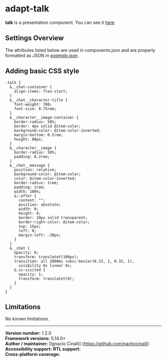 # adapt-talk
 **talk** is a presentation component. You can see it [here](https://adaptlearning-no-core.web.app/#/id/po-55)

## Settings Overview
The attributes listed below are used in components.json and are properly formatted as JSON in  [*example.json*](https://github.com/nachocinalli/adapt-talk/blob/master/example.json).

## Adding basic CSS style

```
.talk {
  &__chat-container {
    align-items: flex-start;
  }
  &__chat__character-title {
    font-weight: 700;
    font-size: 0.75rem;
  }
  &__character__image-container {
    border-radius: 50%;
    border: 4px solid @item-color;
    background-color: @item-color-inverted;
    margin-bottom: 0.5rem;
    height: 80px;
  }
  &__character__image {
    border-radius: 50%;
    padding: 0.2rem;
  }
  &__chat__message {
    position: relative;
    background-color: @item-color;
    color: @item-color-inverted;
    border-radius: 1rem;
    padding: 1rem;
    width: 100%;
    &::after {
      content: "";
      position: absolute;
      width: 0;
      height: 0;
      border: 10px solid transparent;
      border-right-color: @item-color;
      top: 15px;
      left: 0;
      margin-left: -20px;
    }
  }
  &__chat {
    opacity: 0;
    transform: translateY(100px);
    transition: all 2000ms cubic-bezier(0.23, 1, 0.32, 1),
      visibility 0s linear 0s;
    &.is-visited {
      opacity: 1;
      transform: translateY(0);
    }
  }
}

```
## Limitations

No known limitations.

----------------------------
**Version number:**  1.2.0  
**Framework versions:** 5.14.0+  
**Author / maintainer:** [Ignacio Cinalli] (https://github.com/nachocinalli)  
**Accessibility support:** 
**RTL support:**   
**Cross-platform coverage:** 
